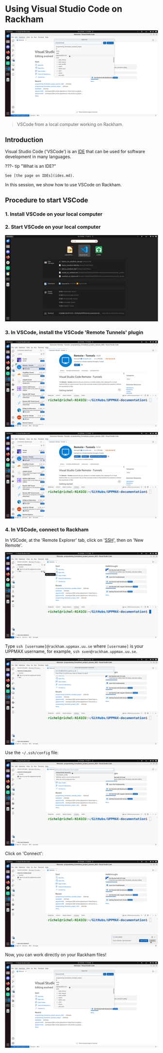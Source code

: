 # Using Visual Studio Code on Rackham

![](./img/vscode_connected_to_rackham.png)

> VSCode from a local computer working on Rackham.

## Introduction

Visual Studio Code ('VSCode') is an [IDE](ides.md)
that can be used for software development in many languages.

???- tip "What is an IDE?"

    See [the page on IDEs](ides.md).

In this session, we show how to use VSCode on Rackham.

## Procedure to start VSCode

### 1. Install VSCode on your local computer

### 2. Start VSCode on your local computer

![](./img/start_vscode_ubuntu.png)

### 3. In VSCode, install the VSCode 'Remote Tunnels' plugin

![](./img/vscode_remote_tunnels_before_install.png)

![](./img/vscode_remote_tunnels_after_install.png)

### 4. In VSCode, connect to Rackham

In VSCode, at the 'Remote Explorer' tab, click on '[SSH](../software/ssh.md)',
then on 'New Remote'.

![](./img/vscode_add_new_remote.png)

Type `ssh [username]@rackham.uppmax.uu.se` 
where `[username]` is your UPPMAX username,
for example, `ssh sven@rackham.uppmax.uu.se`.

![](./img/vscode_ssh_to_rackham.png)

Use the `~/.ssh/config` file:

![](./img/vscode_remote_tunnels_use_ssh_config_in_home.png)

Click on 'Connect':

![](./img/vscode_connect_to_rackham.png)

Now, you can work directly on your Rackham files!

![](./img/vscode_connected_to_rackham.png)

